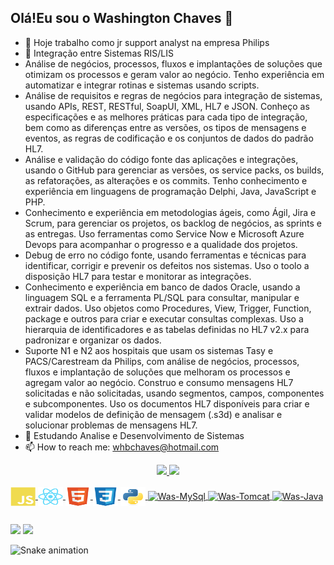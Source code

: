 ## Olá!Eu sou o Washington Chaves 👋


- 🔭 Hoje trabalho como  jr support analyst na empresa Philips
- 🔭 Integração entre Sistemas RIS/LIS
- Análise de negócios, processos, fluxos e implantações de soluções que otimizam os processos e geram valor ao negócio. Tenho experiência em automatizar e integrar rotinas e sistemas usando scripts.
- Análise de requisitos e regras de negócios para integração de sistemas, usando APIs, REST, RESTful, SoapUI, XML, HL7 e JSON. Conheço as especificações e as melhores práticas para cada tipo de integração, bem como as diferenças entre as versões, os tipos de mensagens e eventos, as regras de codificação e os conjuntos de dados do padrão HL7.
- Análise e validação do código fonte das aplicações e integrações, usando o GitHub para gerenciar as versões, os service packs, os builds, as refatorações, as alterações e os commits. Tenho conhecimento e experiência em linguagens de programação Delphi, Java, JavaScript e PHP.
- Conhecimento e experiência em metodologias ágeis, como Ágil, Jira e Scrum, para gerenciar os projetos, os backlog de negócios, as sprints e as entregas. Uso ferramentas como Service Now e Microsoft Azure Devops para acompanhar o progresso e a qualidade dos projetos.
- Debug de erro no código fonte, usando ferramentas e técnicas para identificar, corrigir e prevenir os defeitos nos sistemas. Uso o toolo a disposição HL7 para testar e monitorar as integrações.
- Conhecimento e experiência em banco de dados Oracle, usando a linguagem SQL e a ferramenta PL/SQL para consultar, manipular e extrair dados. Uso objetos como Procedures, View, Trigger, Function, package e outros para criar e executar consultas complexas. Uso a hierarquia de identificadores e as tabelas definidas no HL7 v2.x para padronizar e organizar os dados.
- Suporte N1 e N2 aos hospitais que usam os sistemas Tasy e PACS/Carestream da Philips, com análise de negócios, processos, fluxos e implantação de soluções que melhoram os processos e agregam valor ao negócio. Construo e consumo mensagens HL7 solicitadas e não solicitadas, usando segmentos, campos, componentes e subcomponentes. Uso os documentos HL7 disponíveis para criar e validar modelos de definição de mensagem (.s3d) e analisar e solucionar problemas de mensagens HL7. 
- 🌱 Estudando Analise e Desenvolvimento de Sistemas
- 📫 How to reach me: whbchaves@hotmail.com


<div align="center">
  <a href="https://github.com/washingtonchaves">
  <img height="180em" src="https://github-readme-stats.vercel.app/api?username=washingtonchaves&show_icons=true&theme=dark&include_all_commits=true&count_private=true"/>
  <img height="180em" src="https://github-readme-stats.vercel.app/api/top-langs/?username=washingtonchaves&layout=compact&langs_count=7&theme=dark"/>
</div>

<div style="display: inline_block"><br>
  <img align="center" alt="Was-Js" height="30" width="40" src="https://raw.githubusercontent.com/devicons/devicon/master/icons/javascript/javascript-plain.svg">
  <img align="center" alt="Was-React" height="30" width="40" src="https://raw.githubusercontent.com/devicons/devicon/master/icons/react/react-original.svg">
  <img align="center" alt="Was-HTML" height="30" width="40" src="https://raw.githubusercontent.com/devicons/devicon/master/icons/html5/html5-original.svg">
  <img align="center" alt="Was-CSS" height="30" width="40" src="https://raw.githubusercontent.com/devicons/devicon/master/icons/css3/css3-original.svg">
  <img align="center" alt="Was-Python" height="30" width="40" src="https://raw.githubusercontent.com/devicons/devicon/master/icons/python/python-original.svg">
  <img align="center" alt="Was-MySql" height="30" width="40" src="https://cdn.jsdelivr.net/gh/devicons/devicon/icons/mysql/mysql-original.svg">
  <img align="center" alt="Was-Tomcat" height="30" width="40" src="https://cdn.jsdelivr.net/gh/devicons/devicon/icons/tomcat/tomcat-original.svg">
  <img align="center" alt="Was-Java" height="30" width="40" src="https://img.shields.io/badge/Java-ED8B00?style=for-the-badge&logo=openjdk&logoColor=white">
</div>

  ##
  
  <div> 
  <a href="https://instagram.com/henrique_chaves09" target="_blank"><img src="https://img.shields.io/badge/-Instagram-%23E4405F?style=for-the-badge&logo=instagram&logoColor=white" target="_blank"></a>
  <a href="https://www.linkedin.com/in/washington-henrique-chaves-543b64178" target="_blank"><img src="https://img.shields.io/badge/-LinkedIn-%230077B5?style=for-the-badge&logo=linkedin&logoColor=white" target="_blank"></a> 

  ![Snake animation](https://github.com/washingtonchaves/washingtonchaves/blob/output/github-contribution-grid-snake.svg)
  
</div>
